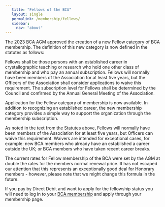 ```yaml
---
   title: "Fellows of the BCA"
   layout: single
   permalink: /membership/fellows/
   sidebar:
     nav: "about"
---
```


The 2023 BCA AGM approved the creation of a new Fellow category of BCA membership. The definition of this new category is now defined in the statutes as follows:

Fellows shall be those persons with an established career in crystallographic teaching or research who hold one other class of membership and who pay an annual subscription. Fellows will normally have been members of the Association for at least five years, but the Officers of the Association shall consider applications to waive this requirement. The subscription level for Fellows shall be determined by the Council and confirmed by the Annual General Meeting of the Association.

Application for the Fellow category of membership is now available. In addition to recognizing an established career, the new membership category provides a simple way to support the organization through the membership subscription.

As noted in the text from the Statutes above, Fellows will normally have been members of the Association for at least five years, but Officers can waive this requirement. Waivers are intended for exceptional cases, for example: new BCA members who already have an established a career outside the UK; or BCA members who have taken recent career breaks.

The current rates for Fellow membership of the BCA were set by the AGM at double the rates for the members normal renewal price. It has not escaped our attention that this represents an exceptionally good deal for Honorary members - however, please note that we might change this 
formula in the future.

If you pay by Direct Debit and want to apply for the fellowship status you will need to log in to your [BCA membership](/membership/) and apply through your membership page. 
